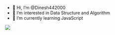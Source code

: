 - 👋 Hi, I’m @Dinesh442000
- 👀 I’m interested in Data Structure and Algorithm
- 🌱 I’m currently learning JavaScript 

![](https://raw.githubusercontent.com/halfrost/halfrost/master/icons/header_.png)

<!---
Dinesh442000/Dinesh442000 is a ✨ special ✨ repository because its `README.md` (this file) appears on your GitHub profile.
You can click the Preview link to take a look at your changes.
--->
